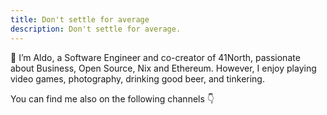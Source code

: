 ```yaml
---
title: Don't settle for average
description: Don't settle for average.
---
```


👋 I’m Aldo, a Software Engineer and co-creator of 41North, passionate about Business, Open Source, Nix and Ethereum. However, I enjoy playing video games, photography, drinking good beer, and tinkering.

You can find me also on the following channels 👇
